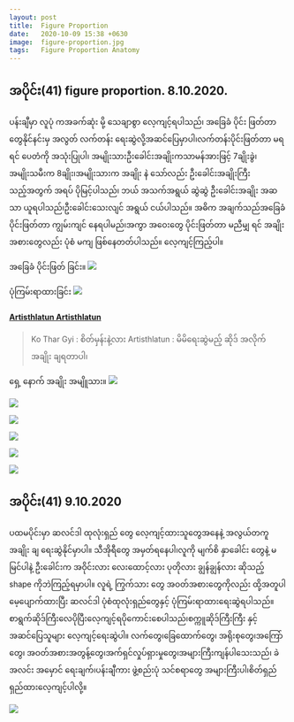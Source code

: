 ```yaml
---
layout: post
title:  Figure Proportion
date:   2020-10-09 15:38 +0630
image:  figure-proportion.jpg
tags:   Figure Proportion Anatomy  
---
```

## အပိုင်း(41) figure proportion. 8.10.2020.
ပန်းချီမှာ လူပုံ ကအခက်ဆုံး မို့ သေချာစွာ လေ့ကျင့်ရပါသည်၊ အခြေခံ ပိုင်း ဖြတ်တာတွေနိုင်နင်းမှ အလွတ် လက်တန်း ရေးဆွဲလို့အဆင်ပြေမှာပါ၊လက်တန်းပိုင်းဖြတ်တာ မရရင် ပေတံကို အသုံးပြုပါ၊ အမျိုးသားဦးခေါင်းအချိုးကသာမန်အားဖြင့် 7ချိုးခွဲ၊အမျိုးသမီးက 8ချိုး၊အမျိုးသားက အချိုး နဲ သော်လည်း ဦးခေါင်းအချိုးကြီးသည့်အတွက် အရပ် ပိုမြင့်ပါသည်၊ ဘယ် အသက်အရွယ် ဆွဲဆွဲ ဦးခေါင်းအချိုး အဆသာ ယူရပါသည်၊ဦးခေါင်းသေးလျင် အရွယ် ငယ်ပါသည်။ အဓိက အချက်သည်အခြေခံ ပိုင်းဖြတ်တာ ကျွမ်းကျင် နေရပါမည်၊အကွာ အဝေးတွေ ပိုင်းဖြတ်တာ မညီမျှ ရင် အချိုး အစားတွေလည်း ပုံစံ မကျ ဖြစ်နေတတ်ပါသည်။ လေ့ကျင့်ကြည့်ပါ။

အခြေခံ ပိုင်းဖြတ် ခြင်း။
![]({{site.baseurl}}/img/figure-proportion/01.jpg)

ပုံကြမ်းရာထားခြင်း
![]({{site.baseurl}}/img/figure-proportion/02.jpg)
#### [Artisthlatun Artisthlatun](https://www.facebook.com/profile.php?id=100005588328058)

> Ko Thar Gyi : စိတ်မှန်းနဲ့လား
> Artisthlatun : မိမိရေးဆွဲမည့် ဆိုဒ် အလိုက် အချိုး ချရတာပါ၊

ရှေ့ နောက် အချိုး အမျိူသား။
![]({{site.baseurl}}/img/figure-proportion/03.jpg)

![]({{site.baseurl}}/img/figure-proportion/04.jpg)

![]({{site.baseurl}}/img/figure-proportion/05.jpg)

![]({{site.baseurl}}/img/figure-proportion/06.jpg)

![]({{site.baseurl}}/img/figure-proportion/07.jpg)

![]({{site.baseurl}}/img/figure-proportion/08.jpg)


## အပိုင်း(41) 9.10.2020
ပထမပိုင်းမှာ ဆလင်ဒါ ထုလုံးရှည် တွေ လေ့ကျင့်ထားသူတွေအနေနဲ့ အလွယ်တကူ အချိုး ချ ရေးဆွဲနိုင်မှာပါ။ သီအိုရီတွေ အမှတ်ရနေပါ၊လူကို မျက်စိ နှာခေါင်း တွေနဲ့ မမြင်ပါနဲ့ ဦးခေါင်းက အဝိုင်းလား လေးထောင့်လား ပုတိုလား ချွန်ချွန်လား ဆိုသည့် shape ကိုဘဲကြည့်ရမှာပါ။ လူရဲ့ ကြွက်သား တွေ အဝတ်အစားတွေကိုလည်း ထို့အတူပါ မေ့ပျောက်ထားပြီး ဆလင်ဒါ ပုံစံထုလုံးရှည်တွေနှင့် ပုံကြမ်းရာထားရေးဆွဲရပါသည်။ စာရွက်ဆိုဒ်ကြီးလေပိုပြီးလေ့ကျင့်ရပိုကောင်းစေပါသည်၊စက္ကူဆိုဒ်ကြီးကြီး နှင့် အဆင်ပြေသူများ လေ့ကျင့်ရေးဆွဲပါ။ လက်တွေ၊ခြေထောက်တွေ၊ အရိုးစုတွေ၊အကြော်တွေ၊ အဝတ်အစားအတွန့်တွေ၊အက်ရှင်လှုပ်ရှားမှုတွေ၊အများကြီးကျန်ပါသေးသည်၊ ခဲ အလင်း အမှောင် ရေးချက်၊ပန်းချီကား ဖွဲ့စည်းပုံ သင်စရာတွေ အများကြီးပါ၊စိတ်ရှည်ရှည်ထားလေ့ကျင့်ပါလို့။

![]({{site.baseurl}}/img/figure-proportion/00.jpg)